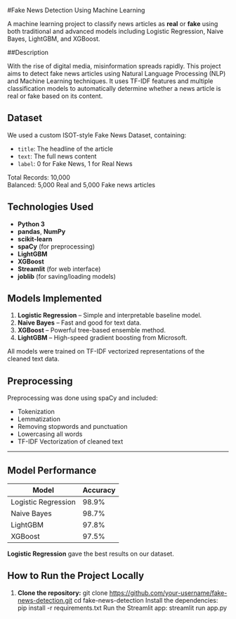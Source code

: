 #Fake News Detection Using Machine Learning

A machine learning project to classify news articles as **real** or **fake** using both traditional and advanced models including Logistic Regression, Naive Bayes, LightGBM, and XGBoost.

##Description

With the rise of digital media, misinformation spreads rapidly. This project aims to detect fake news articles using Natural Language Processing (NLP) and Machine Learning techniques. It uses TF-IDF features and multiple classification models to automatically determine whether a news article is real or fake based on its content.


## Dataset

We used a custom ISOT-style Fake News Dataset, containing:

- `title`: The headline of the article
- `text`: The full news content
- `label`: 0 for Fake News, 1 for Real News

Total Records: 10,000  
Balanced: 5,000 Real and 5,000 Fake news articles


## Technologies Used

- **Python 3**
- **pandas**, **NumPy**
- **scikit-learn**
- **spaCy** (for preprocessing)
- **LightGBM**
- **XGBoost**
- **Streamlit** (for web interface)
- **joblib** (for saving/loading models)

## Models Implemented

1. **Logistic Regression** – Simple and interpretable baseline model.
2. **Naive Bayes** – Fast and good for text data.
3. **XGBoost** – Powerful tree-based ensemble method.
4. **LightGBM** – High-speed gradient boosting from Microsoft.

All models were trained on TF-IDF vectorized representations of the cleaned text data.


## Preprocessing

Preprocessing was done using spaCy and included:

- Tokenization
- Lemmatization
- Removing stopwords and punctuation
- Lowercasing all words
- TF-IDF Vectorization of cleaned text

---

## Model Performance

| Model              | Accuracy |
|-------------------|----------|
| Logistic Regression | 98.9%    |
| Naive Bayes         | 98.7%    |
| LightGBM            | 97.8%    |
| XGBoost             | 97.5%    |

**Logistic Regression** gave the best results on our dataset.



## How to Run the Project Locally

1. **Clone the repository:**
git clone https://github.com/your-username/fake-news-detection.git
cd fake-news-detection
Install the dependencies:
pip install -r requirements.txt
Run the Streamlit app:
streamlit run app.py

